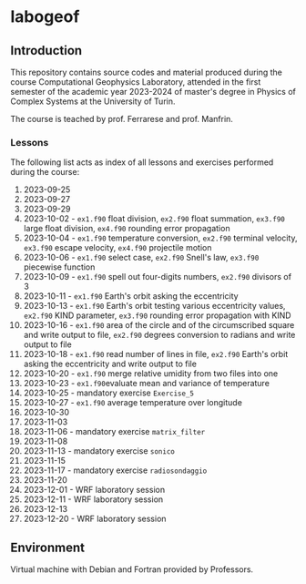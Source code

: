 # labogeof

## Introduction

This repository contains source codes and material produced during the course Computational Geophysics Laboratory, attended in the first semester of the academic year 2023-2024 of master's degree in Physics of Complex Systems at the University of Turin.

The course is teached by prof. Ferrarese and prof. Manfrin.

### Lessons

The following list acts as index of all lessons and exercises performed during the course:

1. 2023-09-25
2. 2023-09-27
3. 2023-09-29
4. 2023-10-02 - `ex1.f90` float division, `ex2.f90` float summation, `ex3.f90` large float division, `ex4.f90` rounding error propagation
5. 2023-10-04 - `ex1.f90` temperature conversion, `ex2.f90` terminal velocity, `ex3.f90` escape velocity, `ex4.f90` projectile motion
6. 2023-10-06 - `ex1.f90` select case, `ex2.f90` Snell's law, `ex3.f90` piecewise function
7. 2023-10-09 - `ex1.f90` spell out four-digits numbers, `ex2.f90` divisors of 3
8. 2023-10-11 - `ex1.f90` Earth's orbit asking the eccentricity
9. 2023-10-13 - `ex1.f90` Earth's orbit testing various eccentricity values, `ex2.f90` KIND parameter, `ex3.f90` rounding error propagation with KIND
10. 2023-10-16 - `ex1.f90` area of the circle and of the circumscribed square and write output to file, `ex2.f90` degrees conversion to radians and write output to file
11. 2023-10-18 - `ex1.f90` read number of lines in file, `ex2.f90` Earth's orbit asking the eccentricity and write output to file
12. 2023-10-20 - `ex1.f90` merge relative umidity from two files into one
13. 2023-10-23 - `ex1.f90`evaluate mean and variance of temperature
14. 2023-10-25 - mandatory exercise `Exercise_5`
15. 2023-10-27 - `ex1.f90` average temperature over longitude
16. 2023-10-30
17. 2023-11-03
18. 2023-11-06 - mandatory exercise `matrix_filter`
19. 2023-11-08
20. 2023-11-13 - mandatory exercise `sonico`
21. 2023-11-15
22. 2023-11-17 - mandatory exercise `radiosondaggio`
23. 2023-11-20
24. 2023-12-01 - WRF laboratory session
25. 2023-12-11 - WRF laboratory session
26. 2023-12-13
27. 2023-12-20 - WRF laboratory session

## Environment

Virtual machine with Debian and Fortran provided by Professors.
